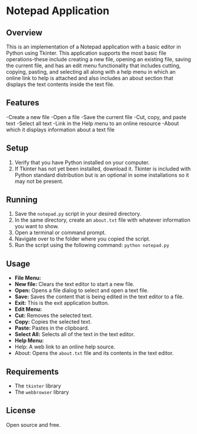 # Notepad Application

## Overview
This is an implementation of a Notepad application with a basic editor in Python using Tkinter. This application supports the most basic file operations-these include creating a new file, opening an existing file, saving the current file, and has an edit menu functionality that includes cutting, copying, pasting, and selecting all along with a help menu in which an online link to help is attached and also includes an about section that displays the text contents inside the text file.

## Features
 -Create a new file
 -Open a file
 -Save the current file
 -Cut, copy, and paste text
 -Select all text
 -Link in the Help menu to an online resource
 -About which it displays information about a text file

## Setup
1. Verify that you have Python installed on your computer.
2. If Tkinter has not yet been installed, download it. Tkinter is included with Python standard distribution but is an optional in some installations so it may not be present.

## Running
1. Save the `notepad.py` script in your desired directory.
2. In the same directory, create an `about.txt` file with whatever information you want to show.
3. Open a terminal or command prompt.
4. Navigate over to the folder where you copied the script.
5. Run the script using the following command: `python notepad.py`

## Usage
  - **File Menu:**
  - **New file:** Clears the text editor to start a new file.
  - **Open:** Opens a file dialog to select and open a text file.
  - **Save:** Saves the content that is being edited in the text editor to a file.
  - **Exit:** This is the exit application button.
  - **Edit Menu:**
  - **Cut:** Removes the selected text.
  - **Copy:** Copies the selected text.
  - **Paste:** Pastes in the clipboard.
  - **Select All:** Selects all of the text in the text editor.
  - **Help Menu:**
  - Help: A web link to an online help source.
  - About: Opens the `about.txt` file and its contents in the text editor.

## Requirements
- The `tkinter` library
- The `webbrowser` library

## License
Open source and free.


